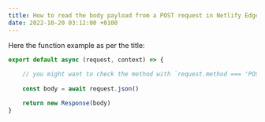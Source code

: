 ```yaml
---
title: How to read the body payload from a POST request in Netlify Edge function
date: 2022-10-20 03:12:00 +0100
---
```




Here the function example as per the title:

```js
export default async (request, context) => {
	
  	// you might want to check the method with `request.method === 'POST'`
  
    const body = await request.json()

    return new Response(body)
}
```

